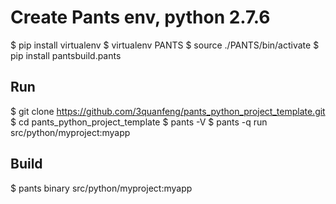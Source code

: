 # Create Pants env, python 2.7.6
$ pip install virtualenv
$ virtualenv PANTS
$ source ./PANTS/bin/activate
$ pip install pantsbuild.pants


## Run
$ git clone https://github.com/3quanfeng/pants_python_project_template.git
$ cd pants_python_project_template
$ pants -V
$ pants -q run src/python/myproject:myapp

## Build
$ pants binary src/python/myproject:myapp

